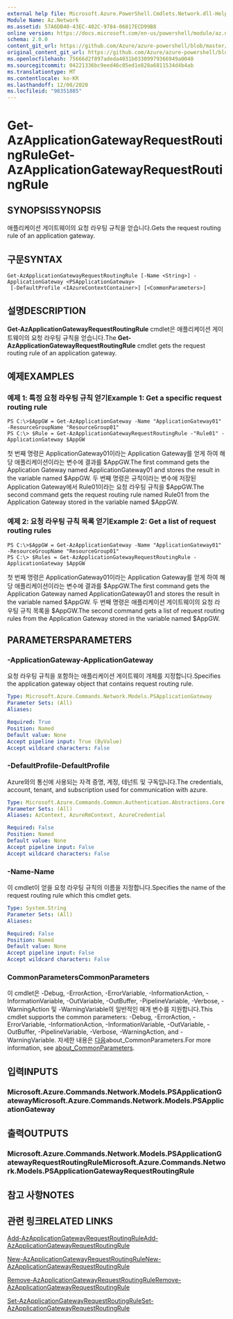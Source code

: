 ```yaml
---
external help file: Microsoft.Azure.PowerShell.Cmdlets.Network.dll-Help.xml
Module Name: Az.Network
ms.assetid: 57A6DB40-43EC-402C-9784-06817ECD99B8
online version: https://docs.microsoft.com/en-us/powershell/module/az.network/get-azapplicationgatewayrequestroutingrule
schema: 2.0.0
content_git_url: https://github.com/Azure/azure-powershell/blob/master/src/Network/Network/help/Get-AzApplicationGatewayRequestRoutingRule.md
original_content_git_url: https://github.com/Azure/azure-powershell/blob/master/src/Network/Network/help/Get-AzApplicationGatewayRequestRoutingRule.md
ms.openlocfilehash: 75666d2f897adeda4031b03309979366949a0040
ms.sourcegitcommit: 04221336bc9eed46c05ed1e828a6811534d4b4ab
ms.translationtype: MT
ms.contentlocale: ko-KR
ms.lasthandoff: 12/08/2020
ms.locfileid: "98351885"
---
```

# <span data-ttu-id="5e55e-101">Get-AzApplicationGatewayRequestRoutingRule</span><span class="sxs-lookup"><span data-stu-id="5e55e-101">Get-AzApplicationGatewayRequestRoutingRule</span></span>

## <span data-ttu-id="5e55e-102">SYNOPSIS</span><span class="sxs-lookup"><span data-stu-id="5e55e-102">SYNOPSIS</span></span>
<span data-ttu-id="5e55e-103">애플리케이션 게이트웨이의 요청 라우팅 규칙을 얻습니다.</span><span class="sxs-lookup"><span data-stu-id="5e55e-103">Gets the request routing rule of an application gateway.</span></span>

## <span data-ttu-id="5e55e-104">구문</span><span class="sxs-lookup"><span data-stu-id="5e55e-104">SYNTAX</span></span>

```
Get-AzApplicationGatewayRequestRoutingRule [-Name <String>] -ApplicationGateway <PSApplicationGateway>
 [-DefaultProfile <IAzureContextContainer>] [<CommonParameters>]
```

## <span data-ttu-id="5e55e-105">설명</span><span class="sxs-lookup"><span data-stu-id="5e55e-105">DESCRIPTION</span></span>
<span data-ttu-id="5e55e-106">**Get-AzApplicationGatewayRequestRoutingRule** cmdlet은 애플리케이션 게이트웨이의 요청 라우팅 규칙을 얻습니다.</span><span class="sxs-lookup"><span data-stu-id="5e55e-106">The **Get-AzApplicationGatewayRequestRoutingRule** cmdlet gets the request routing rule of an application gateway.</span></span>

## <span data-ttu-id="5e55e-107">예제</span><span class="sxs-lookup"><span data-stu-id="5e55e-107">EXAMPLES</span></span>

### <span data-ttu-id="5e55e-108">예제 1: 특정 요청 라우팅 규칙 얻기</span><span class="sxs-lookup"><span data-stu-id="5e55e-108">Example 1: Get a specific request routing rule</span></span>
```
PS C:\>$AppGW = Get-AzApplicationGateway -Name "ApplicationGateway01" -ResourceGroupName "ResourceGroup01"
PS C:\> $Rule = Get-AzApplicationGatewayRequestRoutingRule -"Rule01" -ApplicationGateway $AppGW
```

<span data-ttu-id="5e55e-109">첫 번째 명령은 ApplicationGateway01이라는 Application Gateway를 얻게 하여 해당 애플리케이션이라는 변수에 결과를 $AppGW.</span><span class="sxs-lookup"><span data-stu-id="5e55e-109">The first command gets the Application Gateway named ApplicationGateway01 and stores the result in the variable named $AppGW.</span></span>
<span data-ttu-id="5e55e-110">두 번째 명령은 규칙이라는 변수에 저장된 Application Gateway에서 Rule01이라는 요청 라우팅 규칙을 $AppGW.</span><span class="sxs-lookup"><span data-stu-id="5e55e-110">The second command gets the request routing rule named Rule01 from the Application Gateway stored in the variable named $AppGW.</span></span>

### <span data-ttu-id="5e55e-111">예제 2: 요청 라우팅 규칙 목록 얻기</span><span class="sxs-lookup"><span data-stu-id="5e55e-111">Example 2: Get a list of request routing rules</span></span>
```
PS C:\>$AppGW = Get-AzApplicationGateway -Name "ApplicationGateway01" -ResourceGroupName "ResourceGroup01"
PS C:\> $Rules = Get-AzApplicationGatewayRequestRoutingRule -ApplicationGateway $AppGW
```

<span data-ttu-id="5e55e-112">첫 번째 명령은 ApplicationGateway01이라는 Application Gateway를 얻게 하여 해당 애플리케이션이라는 변수에 결과를 $AppGW.</span><span class="sxs-lookup"><span data-stu-id="5e55e-112">The first command gets the Application Gateway named ApplicationGateway01 and stores the result in the variable named $AppGW.</span></span>
<span data-ttu-id="5e55e-113">두 번째 명령은 애플리케이션 게이트웨이의 요청 라우팅 규칙 목록을 $AppGW.</span><span class="sxs-lookup"><span data-stu-id="5e55e-113">The second command gets a list of request routing rules from the Application Gateway stored in the variable named $AppGW.</span></span>

## <span data-ttu-id="5e55e-114">PARAMETERS</span><span class="sxs-lookup"><span data-stu-id="5e55e-114">PARAMETERS</span></span>

### <span data-ttu-id="5e55e-115">-ApplicationGateway</span><span class="sxs-lookup"><span data-stu-id="5e55e-115">-ApplicationGateway</span></span>
<span data-ttu-id="5e55e-116">요청 라우팅 규칙을 포함하는 애플리케이션 게이트웨이 개체를 지정합니다.</span><span class="sxs-lookup"><span data-stu-id="5e55e-116">Specifies the application gateway object that contains request routing rule.</span></span>

```yaml
Type: Microsoft.Azure.Commands.Network.Models.PSApplicationGateway
Parameter Sets: (All)
Aliases:

Required: True
Position: Named
Default value: None
Accept pipeline input: True (ByValue)
Accept wildcard characters: False
```

### <span data-ttu-id="5e55e-117">-DefaultProfile</span><span class="sxs-lookup"><span data-stu-id="5e55e-117">-DefaultProfile</span></span>
<span data-ttu-id="5e55e-118">Azure와의 통신에 사용되는 자격 증명, 계정, 테넌트 및 구독입니다.</span><span class="sxs-lookup"><span data-stu-id="5e55e-118">The credentials, account, tenant, and subscription used for communication with azure.</span></span>

```yaml
Type: Microsoft.Azure.Commands.Common.Authentication.Abstractions.Core.IAzureContextContainer
Parameter Sets: (All)
Aliases: AzContext, AzureRmContext, AzureCredential

Required: False
Position: Named
Default value: None
Accept pipeline input: False
Accept wildcard characters: False
```

### <span data-ttu-id="5e55e-119">-Name</span><span class="sxs-lookup"><span data-stu-id="5e55e-119">-Name</span></span>
<span data-ttu-id="5e55e-120">이 cmdlet이 얻을 요청 라우팅 규칙의 이름을 지정합니다.</span><span class="sxs-lookup"><span data-stu-id="5e55e-120">Specifies the name of the request routing rule which this cmdlet gets.</span></span>

```yaml
Type: System.String
Parameter Sets: (All)
Aliases:

Required: False
Position: Named
Default value: None
Accept pipeline input: False
Accept wildcard characters: False
```

### <span data-ttu-id="5e55e-121">CommonParameters</span><span class="sxs-lookup"><span data-stu-id="5e55e-121">CommonParameters</span></span>
<span data-ttu-id="5e55e-122">이 cmdlet은 -Debug, -ErrorAction, -ErrorVariable, -InformationAction, -InformationVariable, -OutVariable, -OutBuffer, -PipelineVariable, -Verbose, -WarningAction 및 -WarningVariable의 일반적인 매개 변수를 지원합니다.</span><span class="sxs-lookup"><span data-stu-id="5e55e-122">This cmdlet supports the common parameters: -Debug, -ErrorAction, -ErrorVariable, -InformationAction, -InformationVariable, -OutVariable, -OutBuffer, -PipelineVariable, -Verbose, -WarningAction, and -WarningVariable.</span></span> <span data-ttu-id="5e55e-123">자세한 내용은 [다음](http://go.microsoft.com/fwlink/?LinkID=113216)about_CommonParameters.</span><span class="sxs-lookup"><span data-stu-id="5e55e-123">For more information, see [about_CommonParameters](http://go.microsoft.com/fwlink/?LinkID=113216).</span></span>

## <span data-ttu-id="5e55e-124">입력</span><span class="sxs-lookup"><span data-stu-id="5e55e-124">INPUTS</span></span>

### <span data-ttu-id="5e55e-125">Microsoft.Azure.Commands.Network.Models.PSApplicationGateway</span><span class="sxs-lookup"><span data-stu-id="5e55e-125">Microsoft.Azure.Commands.Network.Models.PSApplicationGateway</span></span>

## <span data-ttu-id="5e55e-126">출력</span><span class="sxs-lookup"><span data-stu-id="5e55e-126">OUTPUTS</span></span>

### <span data-ttu-id="5e55e-127">Microsoft.Azure.Commands.Network.Models.PSApplicationGatewayRequestRoutingRule</span><span class="sxs-lookup"><span data-stu-id="5e55e-127">Microsoft.Azure.Commands.Network.Models.PSApplicationGatewayRequestRoutingRule</span></span>

## <span data-ttu-id="5e55e-128">참고 사항</span><span class="sxs-lookup"><span data-stu-id="5e55e-128">NOTES</span></span>

## <span data-ttu-id="5e55e-129">관련 링크</span><span class="sxs-lookup"><span data-stu-id="5e55e-129">RELATED LINKS</span></span>

[<span data-ttu-id="5e55e-130">Add-AzApplicationGatewayRequestRoutingRule</span><span class="sxs-lookup"><span data-stu-id="5e55e-130">Add-AzApplicationGatewayRequestRoutingRule</span></span>](./Add-AzApplicationGatewayRequestRoutingRule.md)

[<span data-ttu-id="5e55e-131">New-AzApplicationGatewayRequestRoutingRule</span><span class="sxs-lookup"><span data-stu-id="5e55e-131">New-AzApplicationGatewayRequestRoutingRule</span></span>](./New-AzApplicationGatewayRequestRoutingRule.md)

[<span data-ttu-id="5e55e-132">Remove-AzApplicationGatewayRequestRoutingRule</span><span class="sxs-lookup"><span data-stu-id="5e55e-132">Remove-AzApplicationGatewayRequestRoutingRule</span></span>](./Remove-AzApplicationGatewayRequestRoutingRule.md)

[<span data-ttu-id="5e55e-133">Set-AzApplicationGatewayRequestRoutingRule</span><span class="sxs-lookup"><span data-stu-id="5e55e-133">Set-AzApplicationGatewayRequestRoutingRule</span></span>](./Set-AzApplicationGatewayRequestRoutingRule.md)


